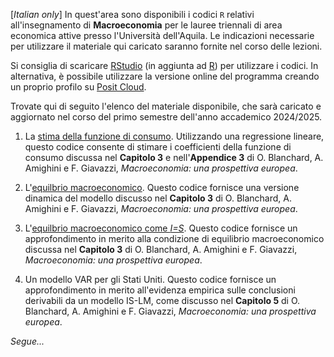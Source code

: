 [*Italian only*] In quest'area sono disponibili i codici `R` relativi all'insegnamento di **Macroeconomia** per le lauree triennali di area economica attive presso l'Università dell'Aquila. Le indicazioni necessarie per utilizzare il materiale qui caricato saranno fornite nel corso delle lezioni.

Si consiglia di scaricare [RStudio](https://posit.co/products/open-source/rstudio/) (in aggiunta ad [R](https://www.r-project.org/)) per utilizzare i codici. In alternativa, è possibile utilizzare la versione online del programma creando un proprio profilo su [Posit Cloud](https://posit.cloud/). 

Trovate qui di seguito l'elenco del materiale disponibile, che sarà caricato e aggiornato nel corso del primo semestre dell'anno accademico 2024/2025.

1. La [stima della funzione di consumo](https://github.com/marcoverpas/Macroeconomia/blob/main/stima_consumi.R). Utilizzando una regressione lineare, questo codice consente di stimare i coefficienti della funzione di consumo discussa nel **Capitolo 3** e nell'**Appendice 3** di O. Blanchard, A. Amighini e F. Giavazzi, *Macroeconomia: una prospettiva europea*.

1. L'[equilbrio macroeconomico](https://github.com/marcoverpas/Macroeconomia/blob/main/equilibrio.R). Questo codice fornisce una versione dinamica del modello discusso nel **Capitolo 3** di O. Blanchard, A. Amighini e F. Giavazzi, *Macroeconomia: una prospettiva europea*.  

1. L'[equilbrio macroeconomico come *I=S*](https://github.com/marcoverpas/Macroeconomia/blob/main/equilibrio_con_S.R). Questo codice fornisce un approfondimento in merito alla condizione di equilibrio macroeconomico discussa nel **Capitolo 3** di O. Blanchard, A. Amighini e F. Giavazzi, *Macroeconomia: una prospettiva europea*.

1. Un modello VAR per gli Stati Uniti. Questo codice fornisce un approfondimento in merito all'evidenza empirica sulle conclusioni derivabili da un modello IS-LM, come discusso nel **Capitolo 5** di O. Blanchard, A. Amighini e F. Giavazzi, *Macroeconomia: una prospettiva europea*.

*Segue...*
